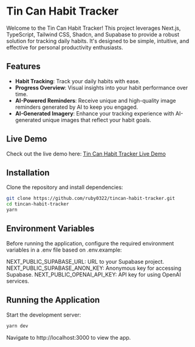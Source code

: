 # Tin Can Habit Tracker

Welcome to the Tin Can Habit Tracker! This project leverages Next.js, TypeScript, Tailwind CSS, Shadcn, and Supabase to provide a robust solution for tracking daily habits. It's designed to be simple, intuitive, and effective for personal productivity enthusiasts.

## Features

- **Habit Tracking**: Track your daily habits with ease.
- **Progress Overview**: Visual insights into your habit performance over time.
- **AI-Powered Reminders**: Receive unique and high-quality image reminders generated by AI to keep you engaged.
- **AI-Generated Imagery**: Enhance your tracking experience with AI-generated unique images that reflect your habit goals.

## Live Demo

Check out the live demo here: [Tin Can Habit Tracker Live Demo](https://tincan-habit-tracker.vercel.app)

## Installation

Clone the repository and install dependencies:

```bash
git clone https://github.com/ruby0322/tincan-habit-tracker.git
cd tincan-habit-tracker
yarn
```

## Environment Variables

Before running the application, configure the required environment variables in a .env file based on .env.example:

NEXT_PUBLIC_SUPABASE_URL: URL to your Supabase project.
NEXT_PUBLIC_SUPABASE_ANON_KEY: Anonymous key for accessing Supabase.
NEXT_PUBLIC_OPENAI_API_KEY: API key for using OpenAI services.

## Running the Application

Start the development server:

```bash
yarn dev
```

Navigate to http://localhost:3000 to view the app.
